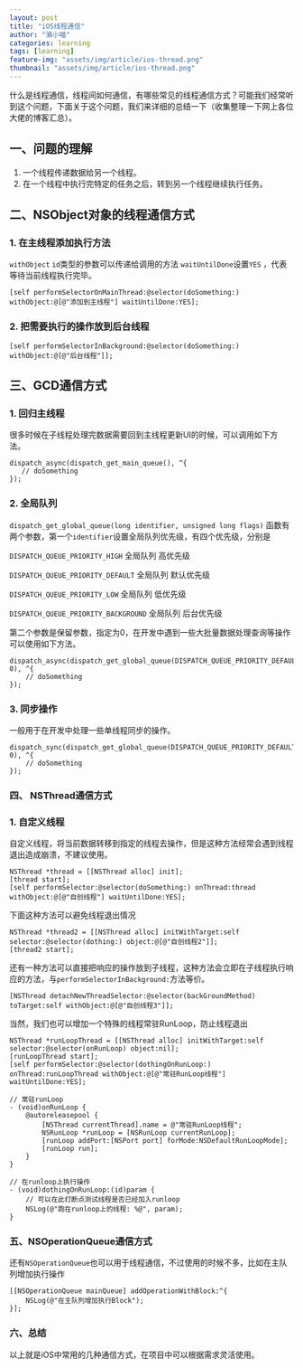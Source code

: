 ```yaml
---
layout: post
title: "iOS线程通信"
author: "骆小喵"
categories: learning
tags: [learning]
feature-img: "assets/img/article/ios-thread.png"
thumbnail: "assets/img/article/ios-thread.png"
---
```


什么是线程通信，线程间如何通信，有哪些常见的线程通信方式？可能我们经常听到这个问题，下面关于这个问题，我们来详细的总结一下（收集整理一下网上各位大佬的博客汇总）。

## 一、问题的理解

1. 一个线程传递数据给另一个线程。
2. 在一个线程中执行完特定的任务之后，转到另一个线程继续执行任务。

## 二、NSObject对象的线程通信方式

### 1. 在主线程添加执行方法

```withObject``` ```id```类型的参数可以传递给调用的方法 ```waitUntilDone```设置```YES``` ，代表等待当前线程执行完毕。

```
[self performSelectorOnMainThread:@selector(doSomething:) withObject:@[@"添加到主线程"] waitUntilDone:YES];
```

### 2. 把需要执行的操作放到后台线程

```
[self performSelectorInBackground:@selector(doSomething:) withObject:@[@"后台线程"]];
```

## 三、GCD通信方式

### 1. 回归主线程

很多时候在子线程处理完数据需要回到主线程更新UI的时候，可以调用如下方法。

```
dispatch_async(dispatch_get_main_queue(), ^{
   // doSomething
});
```

### 2. 全局队列

```dispatch_get_global_queue(long identifier, unsigned long flags)``` 函数有两个参数，第一个```identifier```设置全局队列优先级，有四个优先级，分别是

```DISPATCH_QUEUE_PRIORITY_HIGH```  全局队列 高优先级

```DISPATCH_QUEUE_PRIORITY_DEFAULT``` 全局队列 默认优先级

```DISPATCH_QUEUE_PRIORITY_LOW``` 全局队列 低优先级

```DISPATCH_QUEUE_PRIORITY_BACKGROUND```  全局队列 后台优先级

第二个参数是保留参数，指定为0，在开发中遇到一些大批量数据处理查询等操作可以使用如下方法。

```
dispatch_async(dispatch_get_global_queue(DISPATCH_QUEUE_PRIORITY_DEFAULT, 0), ^{
    // doSomething
});
```

### 3. 同步操作

一般用于在开发中处理一些单线程同步的操作。

```
dispatch_sync(dispatch_get_global_queue(DISPATCH_QUEUE_PRIORITY_DEFAULT, 0), ^{
    // doSomething
});
```

### 四、 NSThread通信方式

### 1. 自定义线程

自定义线程，将当前数据转移到指定的线程去操作，但是这种方法经常会遇到线程退出造成崩溃，不建议使用。
```
NSThread *thread = [[NSThread alloc] init];
[thread start];
[self performSelector:@selector(doSomething:) onThread:thread withObject:@[@"自创线程"] waitUntilDone:YES];
```

下面这种方法可以避免线程退出情况
```
NSThread *thread2 = [[NSThread alloc] initWithTarget:self selector:@selector(dothing:) object:@[@"自创线程2"]];
[thread2 start];
```

还有一种方法可以直接把响应的操作放到子线程，这种方法会立即在子线程执行响应的方法，与```performSelectorInBackground:```方法等价。
```
[NSThread detachNewThreadSelector:@selector(backGroundMethod) toTarget:self withObject:@[@"自创线程3"]];
```

当然，我们也可以增加一个特殊的线程常驻RunLoop，防止线程退出
```
NSThread *runLoopThread = [[NSThread alloc] initWithTarget:self selector:@selector(onRunLoop) object:nil];
[runLoopThread start];
[self performSelector:@selector(dothingOnRunLoop:) onThread:runLoopThread withObject:@[@"常驻RunLoop线程"] waitUntilDone:YES];

// 常驻runLoop
- (void)onRunLoop {
    @autoreleasepool {
        [NSThread currentThread].name = @"常驻RunLoop线程";
        NSRunLoop *runLoop = [NSRunLoop currentRunLoop];
        [runLoop addPort:[NSPort port] forMode:NSDefaultRunLoopMode];
        [runLoop run];
    }
}

// 在runloop上执行操作
- (void)dothingOnRunLoop:(id)param {
    // 可以在此打断点测试线程是否已经加入runloop
    NSLog(@"跑在runloop上的线程: %@", param);
}

```

### 五、NSOperationQueue通信方式

还有```NSOperationQueue```也可以用于线程通信，不过使用的时候不多，比如在主队列增加执行操作

```
[[NSOperationQueue mainQueue] addOperationWithBlock:^{
    NSLog(@"在主队列增加执行Block");
}];
```

### 六、总结

以上就是iOS中常用的几种通信方式，在项目中可以根据需求灵活使用。
